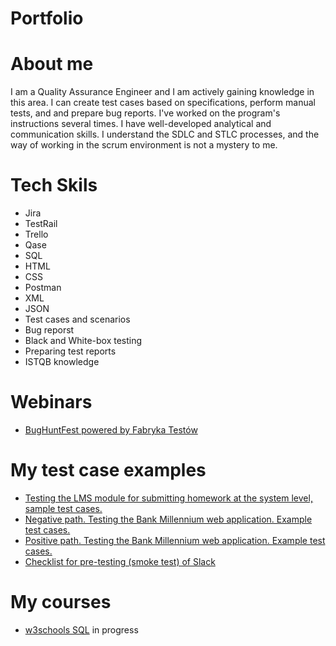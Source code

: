 # Portfolio

# About me
I am a Quality Assurance Engineer and I am actively gaining knowledge in this area. I can create test cases based on specifications, perform manual tests, and and prepare bug reports. I've worked on the program's instructions several times. I have well-developed analytical and communication skills. I understand the SDLC and STLC processes, and the way of working in the scrum environment is not a mystery to me.

# Tech Skils
* Jira
* TestRail
* Trello
* Qase
* SQL
* HTML
* CSS
* Postman
* XML
* JSON
* Test cases and scenarios
* Bug reporst
* Black and White-box testing
* Preparing test reports
* ISTQB knowledge

# Webinars
+ [BugHuntFest powered by Fabryka Testów](https://fabrykatestow.pl/bughuntfest/)

# My test case examples
+ [Testing the LMS module for submitting homework at the system level, sample test cases.](https://github.com/kryniczan/portfolio/blob/main/files/tc-lms-homework.pdf)
+ [Negative path. Testing the Bank Millennium web application. Example test cases.](https://github.com/kryniczan/portfolio/blob/main/files/tc-negative-path.pdf)
+ [Positive path. Testing the Bank Millennium web application. Example test cases.](https://github.com/kryniczan/portfolio/blob/main/files/tc-positive-path.pdf)
+ [Checklist for pre-testing (smoke test) of Slack](https://github.com/kryniczan/portfolio/blob/main/files/slack-smoke-tests-checklist.pdf)
# My courses
+ [w3schools SQL](https://www.w3schools.com/sql/default.asp) in progress